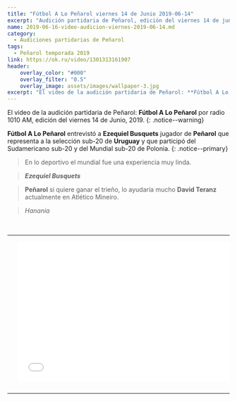 ```yaml
---
title: "Fútbol A Lo Peñarol viernes 14 de Junio 2019-06-14"
excerpt: "Audición partidaria de Peñarol, edición del viernes 14 de junio, 2019."
name: 2019-06-16-video-audicion-viernes-2019-06-14.md
category:
  - Audiciones partidarias de Peñarol
tags:
  - Peñarol temporada 2019
link: https://ok.ru/video/1301313161907
header:
    overlay_color: "#000"
    overlay_filter: "0.5"
    overlay_image: assets/images/wallpaper-3.jpg
excerpt: "El video de la audición partidaria de Peñarol: **Fútbol A Lo Peñarol** por radio 1010 AM, edición del viernes 14 de Junio, 2019."
---
```


El video de la audición partidaria de Peñarol: **Fútbol A Lo Peñarol** por radio 1010 AM, edición del viernes 14 de Junio, 2019.
{: .notice--warning}

**Fútbol A Lo Peñarol** entrevistó a **Ezequiel Busquets** jugador de **Peñarol** que representa a la selección sub-20 de **Uruguay** y que participó del Sudamericano sub-20 y del Mundial sub-20 de Polonia.
{: .notice--primary}

 > En lo deportivo el mundial fue una experiencia muy linda.

 > <cite>**Ezequiel Busquets**</cite>
 
 > **Peñarol** si quiere ganar el trieño, lo ayudaría mucho **David Teranz** actualmente en Atlético Mineiro.

 > <cite>Hanania</cite>

<br>
<div id="media">
	<center>
		<table>
			<tbody>
  				<tr>
					<td height="13" width="21" background="{{ site.url }}/{{ site.baseurl }}/assets/images/12421152032.png"></td>
					<td height="13" background="{{ site.url }}/{{ site.baseurl }}/assets/images/55452124552.png"></td>
					<td height="13" width="21" background="{{ site.url }}/{{ site.baseurl }}/assets/images/45454787.png"></td>
  				</tr>
				<tr>
					<td width="21" background="{{ site.url }}/{{ site.baseurl }}/assets/images/21210212120.png"></td>
					<td>
						<iframe width="560" height="315" src="//ok.ru/videoembed/1301313161907" frameborder="0" allow="autoplay" allowfullscreen></iframe>
					</td>
    					<td width="21" background="{{ site.url }}/{{ site.baseurl }}/assets/images/203233451.png"></td>
  				</tr>
				<tr>
    					<td height="17" width="21" background="{{ site.url }}/{{ site.baseurl }}/assets/images/23121542.png"></td>
    					<td height="17" background="{{ site.url }}/{{ site.baseurl }}/assets/images/12345456.png"></td>
    					<td height="25" width="21" background="{{ site.url }}/{{ site.baseurl }}/assets/images/2656564.png"></td>
  				</tr>
			</tbody>
		</table>
	</center>
</div>
